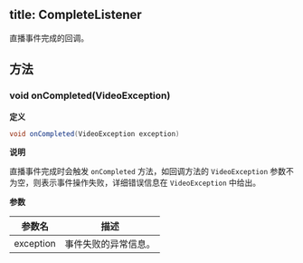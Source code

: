 
title: CompleteListener
---

直播事件完成的回调。

## 方法

### void onCompleted(VideoException)

**定义**   

```java
void onCompleted(VideoException exception)
```

**说明**

直播事件完成时会触发 `onCompleted` 方法，如回调方法的 `VideoException` 参数不为空，则表示事件操作失败，详细错误信息在 `VideoException` 中给出。

**参数**

| 参数名 | 描述 |
|---|---|
|exception|事件失败的异常信息。|


<span id="onStarted" />

</br>


